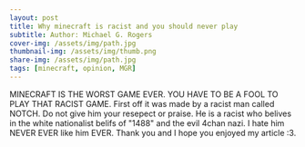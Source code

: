 ```yaml
---
layout: post
title: Why minecraft is racist and you should never play
subtitle: Author: Michael G. Rogers
cover-img: /assets/img/path.jpg
thumbnail-img: /assets/img/thumb.png
share-img: /assets/img/path.jpg
tags: [minecraft, opinion, MGR]
---
```


MINECRAFT IS THE WORST GAME EVER. YOU HAVE TO BE A FOOL TO PLAY THAT RACIST GAME. First off it was made by a racist man called NOTCH. Do not give him your resepect or praise. He is a racist who belives in the white nationalist belifs of "1488" and the evil 4chan nazi. I hate him NEVER EVER like him EVER. Thank you and I hope you enjoyed my article :3.